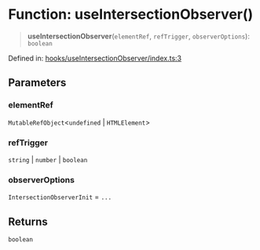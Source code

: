 # Function: useIntersectionObserver()

> **useIntersectionObserver**(`elementRef`, `refTrigger`, `observerOptions`): `boolean`

Defined in: [hooks/useIntersectionObserver/index.ts:3](https://github.com/onyx-og/prismal-react/blob/c800194f7409ec5ee2985ddabc203568950fbd7d/packages/react/src/hooks/useIntersectionObserver/index.ts#L3)

## Parameters

### elementRef

`MutableRefObject`\<`undefined` \| `HTMLElement`\>

### refTrigger

`string` | `number` | `boolean`

### observerOptions

`IntersectionObserverInit` = `...`

## Returns

`boolean`
